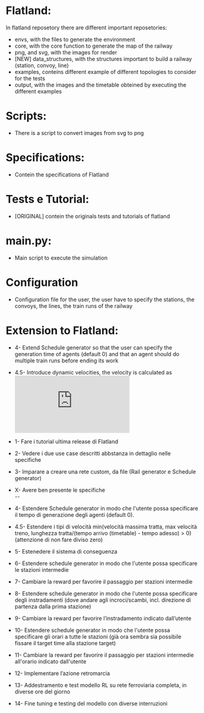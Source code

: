# Flatland:  
In flatland reposetory there are different important reposetories:
- envs, with the files to generate the environment
- core, with the core function to generate the map of the railway
- png, and svg, with the images for render
- [NEW] data_structures, with the structures important to build a railway (station, convoy, line)
- examples, conteins different example of different topologies to consider for the tests
- output, with the images and the timetable obteined by executing the different examples 

# Scripts:    
- There is a script to convert images from svg to png

# Specifications:
- Contein the specifications of Flatland

# Tests e Tutorial:
- [ORIGINAL] contein the originals tests and tutorials of flatland

# main.py:
- Main script to execute the simulation

 # Configuration
 - Configuration file for the user, the user have to specify the stations, the convoys, the lines, the train runs of the railway

# Extension to Flatland:
- 4- Extend Schedule generator so that the user can specify the generation time of agents (default 0) and that an agent should do multiple train runs before ending its work
- 4.5- Introduce dynamic velocities, the velocity is calculated as ![equation](http://www.sciweavers.org/tex2img.php?eq=%5Cmin%28maxLineVelocity%2C%20maxTrainVelocity%2C%20%5Cfrac%7BlenghtToRunAcross%20%7D%7BarrivalTime%20-%20timeNow%7D%29%20&bc=Black&fc=White&im=jpg&fs=18&ff=modern&edit=0)
- 1- Fare i tutorial ultima release di Flatland
- 2- Vedere i due use case descritti abbstanza in dettaglio nelle specifiche
- 3- Imparare a creare una rete custom, da file (Rail generator e Schedule generator)
- X- Avere ben presente le specifiche    
--
- 4- Estendere Schedule generator in modo che l'utente possa specificare il tempo di generazione degli agenti (default 0).
- 4.5- Estendere i tipi di velocità min(velocità massima tratta, max velocità treno, lunghezza tratta/(tempo arrivo (timetable) - tempo adesso) > 0) (attenzione di non fare diviso zero)
- 5- Estenedere il sistema di conseguenza
- 6- Estendere schedule generator in modo che l'utente possa specificare le stazioni intermedie
- 7- Cambiare la reward per favorire il passaggio per stazioni intermedie

- 8- Estendere schedule generator in modo che l'utente possa specificare degli instradamenti (dove andare agli incroci/scambi, incl. direzione di partenza dalla prima stazione)
- 9- Cambiare la reward per favorire l’instradamento indicato dall’utente
- 10- Estendere schedule generator in modo che l'utente possa specificare gli orari a tutte le stazioni (già ora sembra sia possibile fissare il target time alla stazione target)

- 11- Cambiare la reward per favorire il passaggio per stazioni intermedie all'orario indicato dall'utente

- 12- Implementare l’azione retromarcia

- 13- Addestramento e test modello RL su rete ferroviaria completa, in diverse ore del giorno
- 14- Fine tuning e testing del modello con diverse interruzioni
